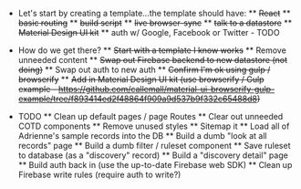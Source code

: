 * Let's start by creating a template...the template should have:
** ~~React~~
** ~~basic routing~~
** ~~build script~~
** ~~live browser-sync~~
** ~~talk to a datastore~~
** ~~Material Design UI kit~~
** auth w/ Google, Facebook or Twitter - TODO

* How do we get there?
** ~~Start with a template I know works~~
** Remove unneeded content
** ~~Swap out Firebase backend to new datastore (not doing)~~
** Swap out auth to new auth
** ~~Confirm I'm ok using gulp / browserify~~
** ~~Add in Material Design UI kit (use browserify / Gulp example - https://github.com/callemall/material-ui-browserify-gulp-example/tree/f893414ed2f48864f909a9d537b9f332c65488d8)~~

* TODO
** Clean up default pages / page Routes
** Clear out unneeded COTD components
** Remove unused styles
** Sitemap it
** Load all of Adrienne's sample records into the DB
** Build a dumb "look at all records" page
** Build a dumb filter / ruleset component
** Save ruleset to database (as a "discovery" record)
** Build a "discovery detail" page
** Build auth back in (use the up-to-date Firebase web SDK)
** Clean up Firebase write rules (require auth to write?)

